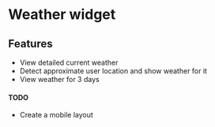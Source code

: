 # Weather widget

## Features

- View detailed current weather
- Detect approximate user location and show weather for it
- View weather for 3 days

#### TODO

- Create a mobile layout
